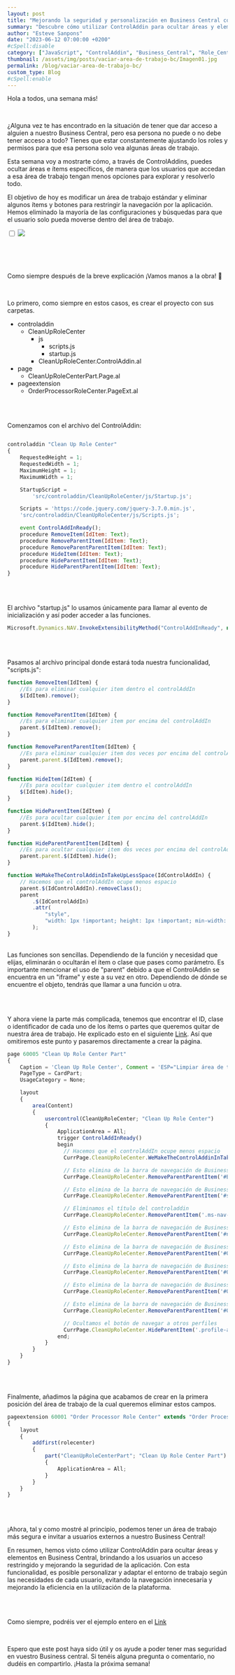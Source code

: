 ```yaml
---
layout: post
title: "Mejorando la seguridad y personalización en Business Central con ControlAddin"
summary: "Descubre cómo utilizar ControlAddin para ocultar áreas y elementos en Business Central, brindando mayor seguridad y personalización a los usuarios, optimizando así su experiencia y eficiencia en la plataforma."
author: "Esteve Sanpons"
date: "2023-06-12 07:00:00 +0200"
#cSpell:disable
category: ["JavaScript", "ControlAddin", "Business_Central", "Role_Center"]
thumbnail: /assets/img/posts/vaciar-area-de-trabajo-bc/Imagen01.jpg
permalink: /blog/vaciar-area-de-trabajo-bc/
custom_type: Blog
#cSpell:enable
---
```


Hola a todos, una semana más!

<br>

¿Alguna vez te has encontrado en la situación de tener que dar acceso a alguien a nuestro Business Central, pero esa persona no puede o no debe tener acceso a todo? Tienes que estar constantemente ajustando los roles y permisos para que esa persona solo vea algunas áreas de trabajo.

Esta semana voy a mostrarte cómo, a través de ControlAddins, puedes ocultar áreas e ítems específicos, de manera que los usuarios que accedan a esa área de trabajo tengan menos opciones para explorar y resolverlo todo.

El objetivo de hoy es modificar un área de trabajo estándar y eliminar algunos ítems y botones para restringir la navegación por la aplicación.
Hemos eliminado la mayoría de las configuraciones y búsquedas para que el usuario solo pueda moverse dentro del área de trabajo.

<input type="checkbox" id="image-checkbox-02" class="image-checkbox">
<label for="image-checkbox-02"  class="image-label">
    <img class="img-container" src="/assets/img/posts/vaciar-area-de-trabajo-bc/Imagen02.png">
</label>

<br><br><br>

Como siempre después de la breve explicación ¡Vamos manos a la obra! :clap:

<br>

Lo primero, como siempre en estos casos, es crear el proyecto con sus carpetas.

-   controladdin
    -   CleanUpRoleCenter
        -   js
            -   scripts.js
            -   startup.js
        -   CleanUpRoleCenter.ControlAddin.al
-   page
    -   CleanUpRoleCenterPart.Page.al
-   pageextension
    -   OrderProcessorRoleCenter.PageExt.al

<br><br>

Comenzamos con el archivo del ControlAddin:

```javascript

controladdin "Clean Up Role Center"
{
    RequestedHeight = 1;
    RequestedWidth = 1;
    MaximumHeight = 1;
    MaximumWidth = 1;

    StartupScript =
        'src/controladdin/CleanUpRoleCenter/js/Startup.js';

    Scripts = 'https://code.jquery.com/jquery-3.7.0.min.js',
    'src/controladdin/CleanUpRoleCenter/js/Scripts.js';

    event ControlAddInReady();
    procedure RemoveItem(IdItem: Text);
    procedure RemoveParentItem(IdItem: Text);
    procedure RemoveParentParentItem(IdItem: Text);
    procedure HideItem(IdItem: Text);
    procedure HideParentItem(IdItem: Text);
    procedure HideParentParentItem(IdItem: Text);
}
```

<br><br>

El archivo "startup.js" lo usamos únicamente para llamar al evento de inicialización y así poder acceder a las funciones.

```javascript
Microsoft.Dynamics.NAV.InvokeExtensibilityMethod("ControlAddInReady", null);
```

<br><br>

Pasamos al archivo principal donde estará toda nuestra funcionalidad, "scripts.js":

```javascript
function RemoveItem(IdItem) {
    //Es para eliminar cualquier item dentro el controlAddIn
    $(IdItem).remove();
}

function RemoveParentItem(IdItem) {
    //Es para eliminar cualquier item por encima del controlAddIn
    parent.$(IdItem).remove();
}

function RemoveParentParentItem(IdItem) {
    //Es para eliminar cualquier item dos veces por encima del controlAddIn
    parent.parent.$(IdItem).remove();
}

function HideItem(IdItem) {
    //Es para ocultar cualquier item dentro el controlAddIn
    $(IdItem).hide();
}

function HideParentItem(IdItem) {
    //Es para ocultar cualquier item por encima del controlAddIn
    parent.$(IdItem).hide();
}

function HideParentParentItem(IdItem) {
    //Es para ocultar cualquier item dos veces por encima del controlAddIn
    parent.parent.$(IdItem).hide();
}

function WeMakeTheControlAddinInTakeUpLessSpace(IdControlAddIn) {
    // Hacemos que el controlAddIn ocupe menos espacio
    parent.$(IdControlAddIn).removeClass();
    parent
        .$(IdControlAddIn)
        .attr(
            "style",
            "width: 1px !important; height: 1px !important; min-width: 1px !important; min-height: 1px !important; max-width: 1px !important; max-height: 1px !important;"
        );
}
```

<br>
Las funciones son sencillas. Dependiendo de la función y necesidad que elijas, eliminarán o ocultarán el ítem o clase que pases como parámetro. Es importante mencionar el uso de "parent" debido a que el ControlAddin se encuentra en un "iframe" y este a su vez en otro. Dependiendo de dónde se encuentre el objeto, tendrás que llamar a una función u otra.

<br><br>

Y ahora viene la parte más complicada, tenemos que encontrar el ID, clase o identificador de cada uno de los ítems o partes que queremos quitar de nuestra área de trabajo. He explicado esto en el siguiente [Link](/boveda/como-saber-el-id-de-las-partes-de-una-web).
Así que omitiremos este punto y pasaremos directamente a crear la página.

```javascript
page 60005 "Clean Up Role Center Part"
{
    Caption = 'Clean Up Role Center', Comment = 'ESP="Limpiar área de trabajo"';
    PageType = CardPart;
    UsageCategory = None;

    layout
    {
        area(Content)
        {
            usercontrol(CleanUpRoleCenter; "Clean Up Role Center")
            {
                ApplicationArea = All;
                trigger ControlAddInReady()
                begin
                  // Hacemos que el controlAddIn ocupe menos espacio
                  CurrPage.CleanUpRoleCenter.WeMakeTheControlAddinInTakeUpLessSpace('#b15');

                  // Esto elimina de la barra de navegación de Business Central el botón de cambiar de empresa
                  CurrPage.CleanUpRoleCenter.RemoveParentParentItem('#BC_EnvironmentLauncher_container');

                  // Esto elimina de la barra de navegación de Business Central el botón de búsqueda
                  CurrPage.CleanUpRoleCenter.RemoveParentParentItem('#search_container');

                  // Eliminamos el título del controladdin
                  CurrPage.CleanUpRoleCenter.RemoveParentItem('.ms-nav-band-header');

                  // Esto elimina de la barra de navegación de Business Central el botón de notificaciones
                  CurrPage.CleanUpRoleCenter.RemoveParentParentItem('#notifications_container');

                  // Esto elimina de la barra de navegación de Business Central el botón de configuración
                  CurrPage.CleanUpRoleCenter.RemoveParentParentItem('#O365_MainLink_Settings_container');

                  // Esto elimina de la barra de navegación de Business Central el botón de ayuda
                  CurrPage.CleanUpRoleCenter.RemoveParentParentItem('#O365_MainLink_Help_container');

                  // Esto elimina de la barra de navegación de Business Central el botón de la cuenta de Office
                  CurrPage.CleanUpRoleCenter.RemoveParentParentItem('#O365_MainLink_Me');

                  // Esto elimina de la barra de navegación de Business Central el botón de iniciador de aplicaciones
                  CurrPage.CleanUpRoleCenter.RemoveParentParentItem('#O365_MainLink_NavMenu');

                  // Ocultamos el botón de navegar a otros perfiles
                  CurrPage.CleanUpRoleCenter.HideParentItem('.profile-action-container--2aSoMSmscwR9-5kzHiuG7g');
                end;
            }
        }
    }
}
```

<br><br>

Finalmente, añadimos la página que acabamos de crear en la primera posición del área de trabajo de la cual queremos eliminar estos campos.

```javascript
pageextension 60001 "Order Processor Role Center" extends "Order Processor Role Center"
{
    layout
    {
        addfirst(rolecenter)
        {
            part("CleanUpRoleCenterPart"; "Clean Up Role Center Part")
            {
                ApplicationArea = All;
            }
        }
    }
}
```

<br><br>

¡Ahora, tal y como mostré al principio, podemos tener un área de trabajo más segura e invitar a usuarios externos a nuestro Business Central!

En resumen, hemos visto cómo utilizar ControlAddin para ocultar áreas y elementos en Business Central, brindando a los usuarios un acceso restringido y mejorando la seguridad de la aplicación. Con esta funcionalidad, es posible personalizar y adaptar el entorno de trabajo según las necesidades de cada usuario, evitando la navegación innecesaria y mejorando la eficiencia en la utilización de la plataforma.

<br><br>

Como siempre, podréis ver el ejemplo entero en el [Link](https://github.com/Esanpons/ControlAddIn-Basico-BC)

<br>

Espero que este post haya sido útil y os ayude a poder tener mas seguridad en vuestro Business central. Si tenéis alguna pregunta o comentario, no dudéis en compartirlo. ¡Hasta la próxima semana!
